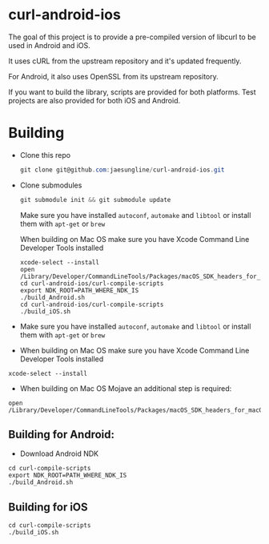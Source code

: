 curl-android-ios
================
The goal of this project is to provide a pre-compiled version of libcurl to be
used in Android and iOS.

It uses cURL from the upstream repository and it's updated frequently.

For Android, it also uses OpenSSL from its upstream repository.

If you want to build the library, scripts are provided for both platforms.
Test projects are also provided for both iOS and Android.

# Building
* Clone this repo

  ```powershell
  git clone git@github.com:jaesungline/curl-android-ios.git
  ```

* Clone submodules

  ```powershell
  git submodule init && git submodule update
  ```
  
  Make sure you have installed `autoconf`, `automake` and `libtool` or install them with `apt-get` or `brew`

  When building on Mac OS make sure you have Xcode Command Line Developer Tools installed

  ```
  xcode-select --install
  open /Library/Developer/CommandLineTools/Packages/macOS_SDK_headers_for_macOS_10.14.pkg
  cd curl-android-ios/curl-compile-scripts
  export NDK_ROOT=PATH_WHERE_NDK_IS
  ./build_Android.sh
  cd curl-android-ios/curl-compile-scripts
  ./build_iOS.sh
  ```

* Make sure you have installed `autoconf`, `automake` and `libtool` or install them with `apt-get` or `brew`

* When building on Mac OS make sure you have Xcode Command Line Developer Tools installed
```
xcode-select --install
```
* When building on Mac OS Mojave an additional step is required:
```
open /Library/Developer/CommandLineTools/Packages/macOS_SDK_headers_for_macOS_10.14.pkg
```


## Building for Android:
* Download Android NDK
```
cd curl-compile-scripts
export NDK_ROOT=PATH_WHERE_NDK_IS
./build_Android.sh
```

## Building for iOS
```
cd curl-compile-scripts
./build_iOS.sh
```

